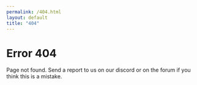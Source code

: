 ```yaml
---
permalink: /404.html
layout: default
title: "404"
---
```

<div id="main">
    	<div class="fof">
        		<h1>Error 404</h1>
                <p>Page not found. Send a report to us on our discord or on the forum if you think this is a mistake.</p>
    	</div>
</div>
